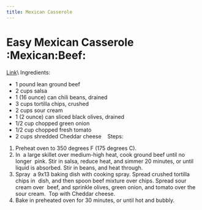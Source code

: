 ```yaml
---
title: Mexican Casserole
---
```


# Easy Mexican Casserole :Mexican:Beef:
[Link](https://www.allrecipes.com/recipe/20680/easy-mexican-casserole/)\\
Ingredients: 
- 1 pound lean ground beef 
- 2 cups salsa 
- 1 (16 ounce) can chili beans, drained 
- 3 cups tortilla chips, crushed 
- 2 cups sour cream 
- 1 (2 ounce) can sliced black olives, drained 
- 1/2 cup chopped green onion 
- 1/2 cup chopped fresh tomato 
- 2 cups shredded Cheddar cheese 
 
Steps:
1) Preheat oven to 350 degrees F (175 degrees C). 
2) In  a large skillet over medium-high heat, cook ground beef until no longer  pink. Stir in salsa, reduce heat, and simmer 20 minutes, or until  liquid is absorbed. Stir in beans, and heat through. 
3) Spray  a 9x13 baking dish with cooking spray. Spread crushed tortilla chips in  dish, and then spoon beef mixture over chips. Spread sour cream over  beef, and sprinkle olives, green onion, and tomato over the sour cream.  Top with Cheddar cheese. 
4) Bake in preheated oven for 30 minutes, or until hot and bubbly. 
